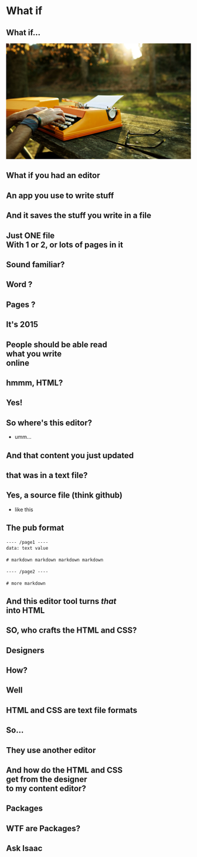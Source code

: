 # What if

## What if...
![](/images/cover.jpg)

## What if you had an editor

## An app you use to write stuff

## And it saves the stuff you write in a file

## Just ONE file<br>With 1 or 2, or lots of pages in it

## Sound familiar?

## Word ?

## Pages ?

## It's 2015

## People should be able read<br> what you write<br> online

## hmmm, HTML?

## Yes!

## So where's this editor?
- umm...


## And that content you just updated

## that was in a text file?



## Yes, a source file (think github)
- like this



## The pub format

    ---- /page1 ----
    data: text value

    # markdown markdown markdown markdown

    ---- /page2 ----

    # more markdown

## And this editor tool turns *that*<br>into HTML

## SO, who crafts the HTML and CSS?

## Designers

## How?

## Well

## HTML and CSS are text file formats

## So...

## They use another editor

## And how do the HTML and CSS<br>get from the designer<br>to **my** content editor?

## Packages

## WTF are Packages?

## Ask Isaac
